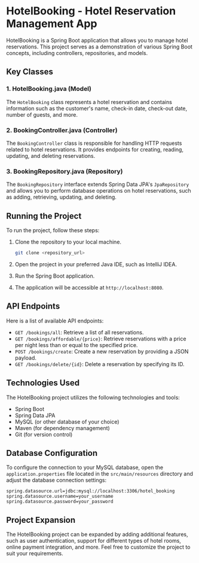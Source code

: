 # HotelBooking - Hotel Reservation Management App

HotelBooking is a Spring Boot application that allows you to manage hotel reservations. This project serves as a demonstration of various Spring Boot concepts, including controllers, repositories, and models.

## Key Classes

### 1. HotelBooking.java (Model)

The `HotelBooking` class represents a hotel reservation and contains information such as the customer's name, check-in date, check-out date, number of guests, and more.

### 2. BookingController.java (Controller)

The `BookingController` class is responsible for handling HTTP requests related to hotel reservations. It provides endpoints for creating, reading, updating, and deleting reservations.

### 3. BookingRepository.java (Repository)

The `BookingRepository` interface extends Spring Data JPA's `JpaRepository` and allows you to perform database operations on hotel reservations, such as adding, retrieving, updating, and deleting.

## Running the Project

To run the project, follow these steps:

1. Clone the repository to your local machine.
   ```bash
   git clone <repository_url>
   ```

2. Open the project in your preferred Java IDE, such as IntelliJ IDEA.

3. Run the Spring Boot application.

4. The application will be accessible at `http://localhost:8080`.

## API Endpoints

Here is a list of available API endpoints:

- `GET /bookings/all`: Retrieve a list of all reservations.
- `GET /bookings/affordable/{price}`: Retrieve reservations with a price per night less than or equal to the specified price.
- `POST /bookings/create`: Create a new reservation by providing a JSON payload.
- `GET /bookings/delete/{id}`: Delete a reservation by specifying its ID.

## Technologies Used

The HotelBooking project utilizes the following technologies and tools:

- Spring Boot
- Spring Data JPA
- MySQL (or other database of your choice)
- Maven (for dependency management)
- Git (for version control)

## Database Configuration

To configure the connection to your MySQL database, open the `application.properties` file located in the `src/main/resources` directory and adjust the database connection settings:

```properties
spring.datasource.url=jdbc:mysql://localhost:3306/hotel_booking
spring.datasource.username=your_username
spring.datasource.password=your_password
```

## Project Expansion

The HotelBooking project can be expanded by adding additional features, such as user authentication, support for different types of hotel rooms, online payment integration, and more. Feel free to customize the project to suit your requirements.
